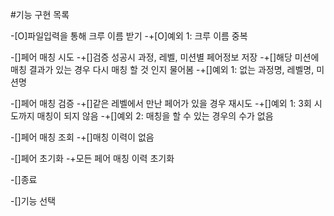 #기능 구현 목록

-[O]파일입력을 통해 크루 이름 받기
-+[O]예외 1: 크루 이름 중복

-[]페어 매칭 시도
-+[]검증 성공시 과정, 레벨, 미션별 페어정보 저장
-+[]해당 미션에 매칭 결과가 있는 경우 다시 매칭 할 것 인지 물어봄
-+[]예외 1: 없는 과정명, 레벨명, 미션명

-[]페어 매칭 검증
-+[]같은 레벨에서 만난 페어가 있을 경우 재시도
-+[]예외 1: 3회 시도까지 매칭이 되지 않음
-+[]예외 2: 매칭을 할 수 있는 경우의 수가 없음

-[]페어 매칭 조회
-+[]매칭 이력이 없음

-[]페어 초기화
-+모든 페어 매칭 이력 초기화

-[]종료

-[]기능 선택
